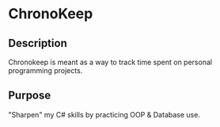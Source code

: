 # ChronoKeep
## Description
Chronokeep is meant as a way to track time spent on personal programming projects.

## Purpose
"Sharpen" my C# skills by practicing OOP & Database use.